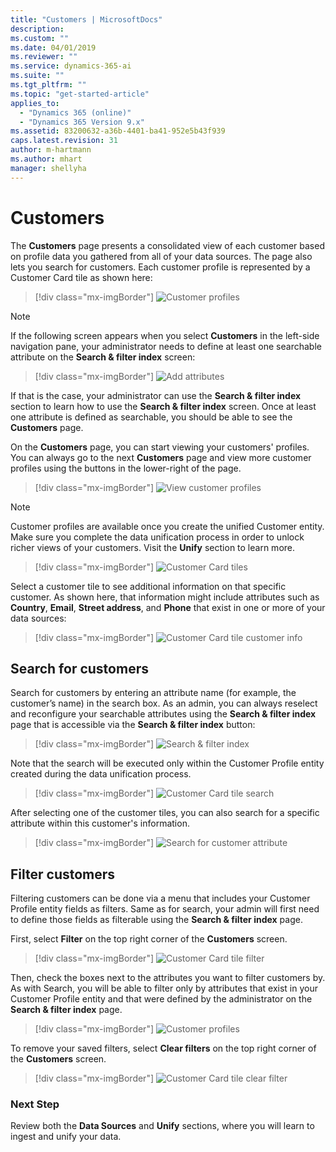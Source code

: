 ```yaml
---
title: "Customers | MicrosoftDocs"
description: 
ms.custom: ""
ms.date: 04/01/2019
ms.reviewer: ""
ms.service: dynamics-365-ai
ms.suite: ""
ms.tgt_pltfrm: ""
ms.topic: "get-started-article"
applies_to: 
  - "Dynamics 365 (online)"
  - "Dynamics 365 Version 9.x"
ms.assetid: 83200632-a36b-4401-ba41-952e5b43f939
caps.latest.revision: 31
author: m-hartmann
ms.author: mhart
manager: shellyha
---
```

# Customers

The **Customers** page presents a consolidated view of each customer based on profile data you gathered from all of your data sources. The page also lets you search for customers. Each customer profile is represented by a Customer Card tile as shown here:

> [!div class="mx-imgBorder"] 
> ![Customer profiles](media/profiles-customers.png "Customer profiles")

> [!NOTE]
> If the following screen appears when you select **Customers** in the left-side navigation pane, your administrator needs to define at least one searchable attribute on the **Search & filter index** screen:

> [!div class="mx-imgBorder"] 
> ![Add attributes](media/add-attributes3.png "Add attributes")

If that is the case, your administrator can use the **Search & filter index** section to learn how to use the **Search & filter index** screen. Once at least one attribute is defined as searchable, you should be able to see the **Customers** page. 

On the **Customers** page, you can start viewing your customers' profiles. You can always go to the next **Customers** page and view more customer profiles using the buttons in the lower-right of the page.

> [!div class="mx-imgBorder"] 
> ![View customer profiles](media/profiles-customers2.png "View customer profiles")


> [!NOTE]
> Customer profiles are available once you create the unified Customer entity. Make sure you complete the data unification process in order to unlock richer views of your customers. Visit the **Unify** section to learn more. 

> [!div class="mx-imgBorder"] 
> ![Customer Card tiles](media/customer-card-tile.png "Customer Card tiles")

Select a customer tile to see additional information on that specific customer. As shown here, that information might include attributes such as **Country**, **Email**, **Street address**, and **Phone** that exist in one or more of your data sources:

> [!div class="mx-imgBorder"] 
> ![Customer Card tile customer info](media/customer-card-tile-customer-info.png "Customer Card tile customer info")

## Search for customers

Search for customers by entering an attribute name (for example, the customer’s name) in the search box. As an admin, you can always reselect and reconfigure your searchable attributes using the **Search & filter index** page that is accessible via the **Search & filter index** button:

> [!div class="mx-imgBorder"] 
> ![Search & filter index](media/search-filter-index.png "Search & filter index")

Note that the search will be executed only within the Customer Profile entity created during the data unification process.

> [!div class="mx-imgBorder"] 
> ![Customer Card tile search](media/customer-card-tile-search.png "Customer Card tile search")

After selecting one of the customer tiles, you can also search for a specific attribute within this customer's information.

> [!div class="mx-imgBorder"] 
> ![Search for customer attribute](media/customer-card-tile-search2.png "Search for customer attribute")

## Filter customers

Filtering customers can be done via a menu that includes your Customer Profile entity fields as filters. Same as for search, your admin will first need to define those fields as filterable using the **Search & filter index** page. 

First, select **Filter** on the top right corner of the **Customers** screen.

> [!div class="mx-imgBorder"] 
> ![Customer Card tile filter](media/customer-card-tile-filter.png "Customer Card tile filter")

Then, check the boxes next to the attributes you want to filter customers by. As with Search, you will be able to filter only by attributes that exist in your Customer Profile entity and that were defined by the administrator on the **Search & filter index** page.

> [!div class="mx-imgBorder"] 
> ![Customer profiles](media/profiles-customers3.png "Customer profiles")

To remove your saved filters, select **Clear filters** on the top right corner of the **Customers** screen.

> [!div class="mx-imgBorder"] 
> ![Customer Card tile clear filter](media/customer-card-tile-clear-filter.png "Customer Card tile clear filter")

### Next Step
Review both the **Data Sources** and **Unify** sections, where you will learn to ingest and unify your data.
